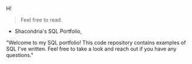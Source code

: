 H! 
> Feel free to read.
* Shacondria's SQL Portfolio,
  
"Welcome to my SQL portfolio! This code repository contains examples of SQL I've written. Feel free to take a look and reach out if you have any questions."
